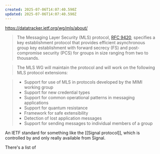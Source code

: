 ```yaml
---
created: 2025-07-06T14:07:40.590Z
updated: 2025-07-06T14:07:40.590Z
---
```

https://datatracker.ietf.org/wg/mls/about/

> The Messaging Layer Security (MLS) protocol, [RFC 9420](https://datatracker.ietf.org/doc/rfc9420/), specifies a key establishment protocol that provides efficient asynchronous group key establishment with forward secrecy (FS) and post-compromise security (PCS) for groups in size ranging from two to thousands. 

> The MLS WG will maintain the protocol and will work on the  following MLS protocol extensions:

> - Support for use of MLS in protocols developed by the MIMI working group
> - Support for new credential types
> - Support for common operational patterns in messaging applications
> - Support for quantum resistance
> - Framework for safe extensibility
> - Detection of lost application messages
> - Support for sending messages to individual members of a group

An IETF standard for something like the [[Signal protocol]], which is controlled by and only really available from Signal.

There's a list of 